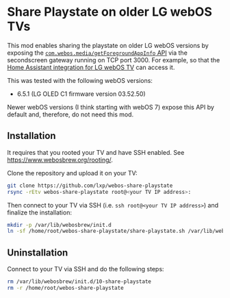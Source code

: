 # Share Playstate on older LG webOS TVs

This mod enables sharing the playstate on older LG webOS versions by exposing the [`com.webos.media/getForegroundAppInfo` API](https://www.webosose.org/docs/reference/ls2-api/com-webos-media/#getforegroundappinfo) via the secondscreen gateway running on TCP port 3000.
For example, so that the [Home Assistant integration for LG webOS TV](https://www.home-assistant.io/integrations/webostv) can access it.

This was tested with the following webOS versions:

* 6.5.1 (LG OLED C1 firmware version 03.52.50)

Newer webOS versions (I think starting with webOS 7) expose this API by default and, therefore, do not need this mod.

## Installation

It requires that you rooted your TV and have SSH enabled.
See <https://www.webosbrew.org/rooting/>.

Clone the repository and upload it on your TV:

```sh
git clone https://github.com/lxp/webos-share-playstate
rsync -rEtv webos-share-playstate root@<your TV IP address>:
```

Then connect to your TV via SSH (i.e. `ssh root@<your TV IP address>`) and finalize the installation:

```sh
mkdir -p /var/lib/webosbrew/init.d
ln -sf /home/root/webos-share-playstate/share-playstate.sh /var/lib/webosbrew/init.d/10-share-playstate
```

## Uninstallation

Connect to your TV via SSH and do the following steps:

```sh
rm /var/lib/webosbrew/init.d/10-share-playstate
rm -r /home/root/webos-share-playstate
```
